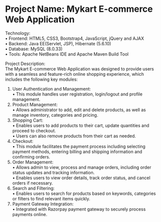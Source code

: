 # Project Name: Mykart E-commerce Web Application  <br>
Technology: <br>
•	Frontend: HTML5, CSS3, Bootstrap4, JavaScript, jQuery and AJAX <br>
•	Backend: Java EE(Servlet, JSP), Hibernate (5.6.10) <br>
•	Database: MySQL (8.0.33) <br>
•	Tools: Apache NetBeans IDE and Apache Maven Build Tool <br>

Project Description: <br>
The Mykart E-commerce Web Application was designed to provide users with a seamless and feature-rich online shopping experience, which includes the following key modules:

1.	User Authentication and Management: <br>
    •	This module handles user registration, login/logout and profile management.
2.	Product Management: <br>
    •	Allows administrator to add, edit and delete products, as well as manage inventory, categories and pricing.
3.	Shopping Cart: <br>
    •	Enables users to add products to their cart, update quantities and proceed to checkout. <br>
    •	Users can also remove products from their cart as needed.
4.	Checkout: <br>
    •	This module facilitates the payment process including selecting payment methods, entering billing and shipping information and confirming orders.
5.	Order Management: <br>
    •	Allows admin to view, process and manage orders, including order status updates and tracking information. <br>
    •	Enables users to view order details, track order status, and cancel orders if necessary.
6.	Search and Filtering: <br>
    •	Enables users to search for products based on keywords, categories or filters to find relevant items quickly.
7.	Payment Gateway Integration: <br>
    •	Integrated with Razorpay payment gateway to securely process payments online.


